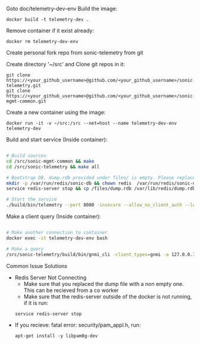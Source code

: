 Goto doc/telemetry-dev-env
Build the image:
```
docker build -t telemetry-dev .
```

Remove container if it exist already:
```
docker rm telemetry-dev-env
```
Create personal fork repo from sonic-telemetry from git

Create directory '~/src' and Clone git repos in it:
```
git clone https://<your_github_username>@github.com/<your_github_username>/sonic-telemetry.git 
git clone https://<your_github_username>@github.com/<your_github_username>/sonic-mgmt-common.git
```

Create a new container using the image:
```
docker run -it -v ~/src:/src --net=host --name telemetry-dev-env telemetry-dev
```

Build and start service (Inside container):
```bash

# Build sources
cd /src/sonic-mgmt-common && make
cd /src/sonic-telemetry && make all

# Bootstrap DB. dump.rdb provided under files/ is empty. Please replace empty rdb file and then restart redis.
mkdir -p /var/run/redis/sonic-db && chown redis  /var/run/redis/sonic-db && install testdata/database_config.json -t /var/run/redis/sonic-db
service redis-server stop && cp /files/dump.rdb /var/lib/redis/dump.rdb && service redis-server start

# Start the service
./build/bin/telemetry --port 8080 -insecure --allow_no_client_auth --logtostderr  -v 10
```

Make a client query (Inside container):
```bash

# Make another connection to container
docker exec -it telemetry-dev-env bash

# Make a query
/src/sonic-telemetry/build/bin/gnmi_cli -client_types=gnmi -a 127.0.0.1:8080 -t OTHERS -logtostderr -insecure -qt p -pi 10s -q proc/loadavg
```
Common Issue Solutions
- Redis Server Not Connecting
    - Make sure that you replaced the dump file with a non empty one. This can be recieved from a co worker
    - Make sure that the redis-server outside of the docker is not running, if it is run:
    ```
    service redis-server stop
    ```
- If you recieve: fatal error: security/pam_appl.h, run:
  ```
  apt-get install -y libpam0g-dev
  ```
